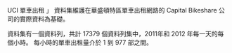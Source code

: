 UCI 單車出租 」 資料集維護在華盛頓特區單車出租網路的 Capital Bikeshare 公司的實際資料為基礎。<p></p>資料集有一個資料列，共計 17379 個資料列集中，2011年和 2012 年每一天的每個小時。 每小時的單車出租量介於 1 到 977 部之間。





